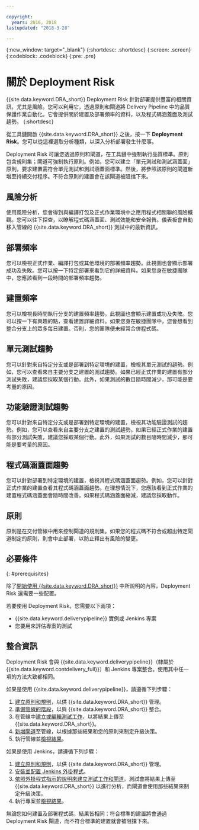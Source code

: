 ```yaml
---

copyright:
  years: 2016, 2018
lastupdated: "2018-3-28"

---
```


{:new_window: target="_blank"}
{:shortdesc: .shortdesc}
{:screen: .screen}
{:codeblock: .codeblock}
{:pre: .pre}

# 關於 Deployment Risk

{{site.data.keyword.DRA_short}} Deployment Risk 針對部署提供豐富的相關資訊，尤其是風險。您可以利用它，透過原則和閘道將 Delivery Pipeline 中的品質保護作業自動化。它會提供關於建置及部署頻率的資料，以及程式碼涵蓋面及測試趨勢。
{:shortdesc}

從工具鏈開啟 {{site.data.keyword.DRA_short}} 之後，按一下 **Deployment Risk**。您可以從這裡選取分析種類，以深入分析部署發生什麼事。  

Deployment Risk 可讓您透過原則和閘道，在工具鏈中強制執行品質標準。原則包含規則集；閘道可強制執行原則。例如，您可以建立「單元測試和測試涵蓋面」原則，要求建置需符合單元測試和測試涵蓋面標準。然後，將參照該原則的閘道新增至持續交付程序。不符合原則的建置會在該閘道被阻擋下來。 

## 風險分析

使用風險分析，您會得到與編譯打包及正式作業環境中之應用程式相關聯的風險概觀。您可以往下探查，以瞭解程式碼涵蓋面、測試效能和安全報告。儀表板會自動移入管線的 {{site.data.keyword.DRA_short}} 測試中的最新資訊。

## 部署頻率

您可以檢視正式作業、編譯打包或其他環境的部署頻率趨勢。此視圖也會顯示部署成功及失敗。您可以按一下特定部署來看到它的詳細資料。如果您身在敏捷團隊中，您應該看到一段時間的部署頻率趨勢。 

## 建置頻率

您可以檢視長時間執行分支的建置頻率趨勢。此視圖也會顯示建置成功及失敗。您可以按一下有興趣的點，查看建置詳細資料。如果您身在敏捷團隊中，您會想看到整合分支上的眾多每日建置。否則，您的團隊便未經常合併程式碼。

## 單元測試趨勢

您可以針對來自特定分支或是部署到特定環境的建置，檢視其單元測試的趨勢。例如，您可以查看來自主要分支之建置的測試趨勢。如果已經正式作業的建置有部分測試失敗，建議您採取某個行動。此外，如果測試的數目隨時間減少，那可能是要考量的原因。

## 功能驗證測試趨勢

您可以針對來自特定分支或是部署到特定環境的建置，檢視其功能驗證測試的趨勢。例如，您可以查看來自主要分支之建置的測試趨勢。如果已經正式作業的建置有部分測試失敗，建議您採取某個行動。此外，如果測試的數目隨時間減少，那可能是要考量的原因。

## 程式碼涵蓋面趨勢

您可以針對部署到特定環境的建置，檢視其程式碼涵蓋面趨勢。例如，您可以針對正式作業的建置查看其程式碼涵蓋面趨勢。在理想情況下，您應該看到正式作業的建置程式碼涵蓋面會隨時間改善。如果程式碼涵蓋面縮減，建議您採取動作。

## 原則

原則是在交付管線中用來控制閘道的規則集。如果您的程式碼不符合或超出特定閘道制定的原則，則會中止部署，以防止釋出有風險的變更。


## 必要條件
{: #prerequisites}

除了[開始使用 {{site.data.keyword.DRA_short}}](/docs/services/DevOpsInsights/index.html) 中所說明的內容，Deployment Risk 還需要一些配置。

若要使用 Deployment Risk，您需要以下兩項：

* {{site.data.keyword.deliverypipeline}} 實例或 Jenkins 專案
* 您要用來評估專案的測試

## 整合資訊

Deployment Risk 會與 {{site.data.keyword.deliverypipeline}}（隸屬於 {{site.data.keyword.contdelivery_full}}）和 Jenkins 專案整合。使用其中任一項的方法大致都相同。  

如果是使用 {{site.data.keyword.deliverypipeline}}，請遵循下列步驟：

1. [建立原則和規則](risk_policies.html)，以供 {{site.data.keyword.DRA_short}} 管理。
2. [準備管線的階段](risk_cd.html)，以與 {{site.data.keyword.DRA_short}} 整合。
3. 在管線中[建立或編輯測試工作](risk_cd.html)，以將結果上傳至 {{site.data.keyword.DRA_short}}。
4. [新增閘道](risk_cd.html)至管線，以根據那些結果和您的原則來制定升級決策。
5. 執行管線並[檢視結果](results.html)。

如果是使用 Jenkins，請遵循下列步驟：

1. [建立原則和規則](risk_policies.html)，以供 {{site.data.keyword.DRA_short}} 管理。
2. [安裝並配置 Jenkins 外掛程式](https://wiki.jenkins.io/display/JENKINS/IBM+Cloud+DevOps+Plugin)。
3. [依照外掛程式指示的說明來建立測試工作和閘道](https://wiki.jenkins.io/display/JENKINS/IBM+Cloud+DevOps+Plugin)。測試會將結果上傳至 {{site.data.keyword.DRA_short}} 以進行分析，而閘道會使用那些結果來制定升級決策。
4. 執行專案並[檢視結果](results.html)。 

無論您如何建置及部署程式碼，結果皆相同：符合標準的建置將會通過 Deployment Risk 閘道，而不符合標準的建置就會被阻擋下來。 
